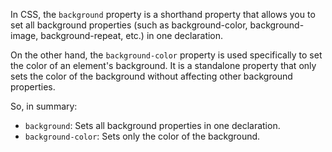 In CSS, the `background` property is a shorthand property that allows you to set all background properties (such as background-color, background-image, background-repeat, etc.) in one declaration.

On the other hand, the `background-color` property is used specifically to set the color of an element's background. It is a standalone property that only sets the color of the background without affecting other background properties.

So, in summary:
- `background`: Sets all background properties in one declaration.
- `background-color`: Sets only the color of the background.